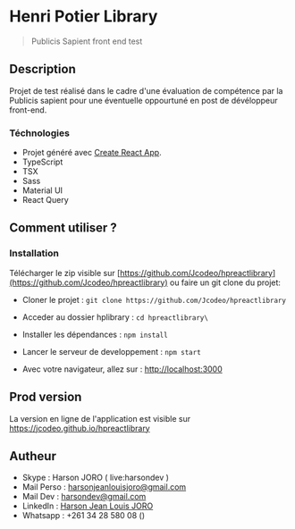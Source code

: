 
# Henri Potier Library

> Publicis Sapient front end test

## Description
Projet de test réalisé dans le cadre d'une évaluation de compétence par la Publicis sapient pour une éventuelle oppourtuné en post de dévéloppeur front-end.

### Téchnologies
- Projet généré avec [Create React App](https://github.com/facebook/create-react-app).
- TypeScript
- TSX
- Sass
- Material UI
- React Query

## Comment utiliser ?
### Installation
Télécharger le zip visible sur [https://github.com/Jcodeo/hpreactlibrary](https://github.com/Jcodeo/hpreactlibrary) ou faire un git clone du projet:

- Cloner le projet : `git clone https://github.com/Jcodeo/hpreactlibrary`

- Acceder au dossier hplibrary : `cd hpreactlibrary\`
- Installer les dépendances : `npm install`
- Lancer le serveur de developpement : `npm start`
- Avec votre navigateur, allez sur : [http://localhost:3000](http://localhost:3000)

## Prod version

La version en ligne de l'application est visible sur https://jcodeo.github.io/hpreactlibrary

## Autheur

- Skype : Harson JORO ( live:harsondev )
- Mail Perso : harsonjeanlouisjoro@gmail.com
- Mail Dev : harsondev@gmail.com
- LinkedIn : [Harson Jean Louis JORO](https://www.linkedin.com/in/harson-joro-jr007/)
- Whatsapp : +261 34 28 580 08 ()
